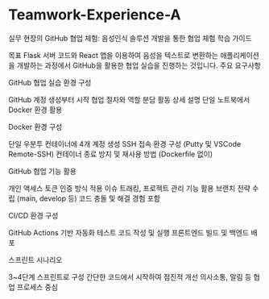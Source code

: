 # Teamwork-Experience-A
실무 현장의 GitHub 협업 체험: 음성인식 솔루션 개발을 통한 협업 체험 학습 가이드

목표
Flask 서버 코드와 React 앱을 이용하여 음성을 텍스트로 변환하는 애플리케이션을 개발하는 과정에서 GitHub을 활용한 협업 실습을 진행하는 것입니다.
주요 요구사항

GitHub 협업 실습 환경 구성

GitHub 계정 생성부터 시작
협업 절차와 역할 분담 활동 상세 설명
단일 노트북에서 Docker 환경 활용


Docker 환경 구성

단일 우분투 컨테이너에 4개 계정 생성
SSH 접속 환경 구성 (Putty 및 VSCode Remote-SSH)
컨테이너 종료 방지 및 재사용 방법 (Dockerfile 없이)


GitHub 협업 기능 활용

개인 액세스 토큰 인증 방식 적용
이슈 트래킹, 프로젝트 관리 기능 활용
브랜치 전략 수립 (main, develop 등)
코드 충돌 및 해결 경험 포함


CI/CD 환경 구성

GitHub Actions 기반 자동화
테스트 코드 작성 및 실행
프론트엔드 빌드 및 백엔드 배포


스프린트 시나리오

3~4단계 스프린트로 구성
간단한 코드에서 시작하여 점진적 개선
의사소통, 알림 등 협업 프로세스 중심
